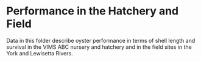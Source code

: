 # Performance in the Hatchery and Field

Data in this folder describe oyster performance in terms of shell length and survival in the VIMS ABC nursery and hatchery and in the field sites in the York and Lewisetta Rivers.
